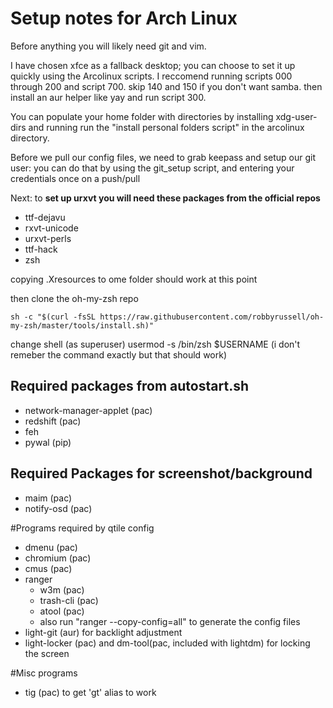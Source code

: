 # Setup notes for Arch Linux

Before anything you will likely need git and vim.

I have chosen xfce as a fallback desktop; you can choose to set it up quickly using the Arcolinux scripts.
I reccomend running scripts 000 through 200 and script 700. skip 140 and 150 if you don't want samba. then install an aur helper like yay and run script 300.

You can populate your home folder with directories by installing xdg-user-dirs and running run the "install personal folders script" in the arcolinux directory.

Before we pull our config files, we need to grab keepass and setup our git user: you can do that by using the git_setup script, and entering your credentials once on a push/pull

Next: to **set up urxvt you will need these packages from the official repos**

- ttf-dejavu
- rxvt-unicode
- urxvt-perls
- ttf-hack
- zsh

copying .Xresources to ome folder should work at this point 

then clone the oh-my-zsh repo

    sh -c "$(curl -fsSL https://raw.githubusercontent.com/robbyrussell/oh-my-zsh/master/tools/install.sh)" 

change shell (as superuser) usermod -s /bin/zsh $USERNAME (i don't remeber the command exactly but that should work)

## Required packages from autostart.sh

- network-manager-applet (pac)
- redshift (pac)
- feh
- pywal (pip) 

## Required Packages for screenshot/background

- maim (pac)
- notify-osd (pac)

#Programs required by qtile config

- dmenu (pac)
- chromium (pac)
- cmus (pac)
- ranger
    - w3m (pac)
    - trash-cli (pac)
    - atool (pac)
    - also run "ranger --copy-config=all" to generate the config files
- light-git (aur) for backlight adjustment
- light-locker (pac) and dm-tool(pac, included with lightdm) for locking the screen

#Misc programs
- tig (pac) to get 'gt' alias to work
